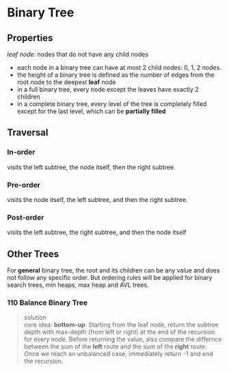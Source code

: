 # Binary Tree

## Properties
*leaf node*: nodes that do not have any child nodes
- each node in a binary tree can have at most 2 child nodes: 0, 1, 2 nodes.
- the height of a binary tree is defined as the number of edges from the root node to the deepest **leaf** node
- in a full binary tree, every node except the leaves have exactly 2 children
- in a complete binary tree, every level of the tree is completely filled except for the last level, which can be **partially filled**

## Traversal
### In-order
visits the left subtree, the node itself, then the right subtree.
### Pre-order
visits the node itself, the left subtree, and then the right subtree.
### Post-order
visits the left subtree, the right subtree, and then the node itself

## Other Trees
For **general** binary tree, the root and its children can be any value and does not follow any specific order.
But ordering rules will be applied for binary search trees, min heaps, max heap and AVL trees.

### 110 Balance Binary Tree
> solution\
 core idea: **bottom-up**. Starting from the leaf node, return the subtree depth with max-depth (from left or right) at the end of
 the recursion for every node. Before returning the value, also compare the differnce between the sum of the **left** route and the
 sum of the **right** route. Once we reach an unbalanced case, immediately return -1 and end the recursion.
